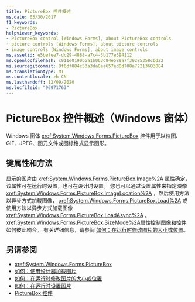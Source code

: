 ```yaml
---
title: PictureBox 控件概述
ms.date: 03/30/2017
f1_keywords:
- PictureBox
helpviewer_keywords:
- PictureBox control [Windows Forms], about PictureBox controls
- picture controls [Windows Forms], about picture controls
- image controls [Windows Forms], about image controls
ms.assetid: e5befee7-dc29-4888-a7c4-3b177e394112
ms.openlocfilehash: c911e0190b5a1b063d84e589a7f39285358cbd22
ms.sourcegitcommit: 9f6df084c53a3da0ea657ed0d708a72213683084
ms.translationtype: MT
ms.contentlocale: zh-CN
ms.lasthandoff: 12/09/2020
ms.locfileid: "96971763"
---
```

# <a name="picturebox-control-overview-windows-forms"></a>PictureBox 控件概述（Windows 窗体）
Windows 窗体 <xref:System.Windows.Forms.PictureBox> 控件用于以位图、GIF、JPEG、图元文件或图标格式显示图形。  
  
## <a name="key-properties-and-methods"></a>键属性和方法  
 显示的图片由 <xref:System.Windows.Forms.PictureBox.Image%2A> 属性确定，该属性可在运行时设置，也可在设计时设置。 您也可以通过设置属性来指定映像 <xref:System.Windows.Forms.PictureBox.ImageLocation%2A> ，然后使用方法以异步方式加载图像， <xref:System.Windows.Forms.PictureBox.Load%2A> 或使用方法以异步方式加载图像 <xref:System.Windows.Forms.PictureBox.LoadAsync%2A> 。 <xref:System.Windows.Forms.PictureBox.SizeMode%2A>属性控制图像和控件如何彼此吻合。 有关详细信息，请参阅 [如何：在运行时修改图片的大小或位置](how-to-modify-the-size-or-placement-of-a-picture-at-run-time-windows-forms.md)。  
  
## <a name="see-also"></a>另请参阅

- <xref:System.Windows.Forms.PictureBox>
- [如何：使用设计器加载图片](how-to-load-a-picture-using-the-designer-windows-forms.md)
- [如何：在运行时修改图片的大小或位置](how-to-modify-the-size-or-placement-of-a-picture-at-run-time-windows-forms.md)
- [如何：在运行时设置图片](how-to-set-pictures-at-run-time-windows-forms.md)
- [PictureBox 控件](picturebox-control-windows-forms.md)
